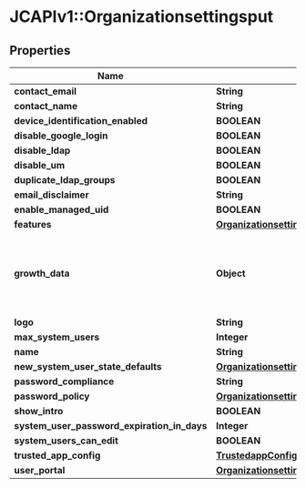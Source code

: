 # JCAPIv1::Organizationsettingsput

## Properties
Name | Type | Description | Notes
------------ | ------------- | ------------- | -------------
**contact_email** | **String** |  | [optional] 
**contact_name** | **String** |  | [optional] 
**device_identification_enabled** | **BOOLEAN** |  | [optional] 
**disable_google_login** | **BOOLEAN** |  | [optional] 
**disable_ldap** | **BOOLEAN** |  | [optional] 
**disable_um** | **BOOLEAN** |  | [optional] 
**duplicate_ldap_groups** | **BOOLEAN** |  | [optional] 
**email_disclaimer** | **String** |  | [optional] 
**enable_managed_uid** | **BOOLEAN** |  | [optional] 
**features** | [**OrganizationsettingsFeatures**](OrganizationsettingsFeatures.md) |  | [optional] 
**growth_data** | **Object** | Object containing Optimizely experimentIds and states corresponding to them | [optional] 
**logo** | **String** |  | [optional] 
**max_system_users** | **Integer** |  | [optional] 
**name** | **String** |  | [optional] 
**new_system_user_state_defaults** | [**OrganizationsettingsputNewSystemUserStateDefaults**](OrganizationsettingsputNewSystemUserStateDefaults.md) |  | [optional] 
**password_compliance** | **String** |  | [optional] 
**password_policy** | [**OrganizationsettingsputPasswordPolicy**](OrganizationsettingsputPasswordPolicy.md) |  | [optional] 
**show_intro** | **BOOLEAN** |  | [optional] 
**system_user_password_expiration_in_days** | **Integer** |  | [optional] 
**system_users_can_edit** | **BOOLEAN** |  | [optional] 
**trusted_app_config** | [**TrustedappConfigPut**](TrustedappConfigPut.md) |  | [optional] 
**user_portal** | [**OrganizationsettingsUserPortal**](OrganizationsettingsUserPortal.md) |  | [optional] 

